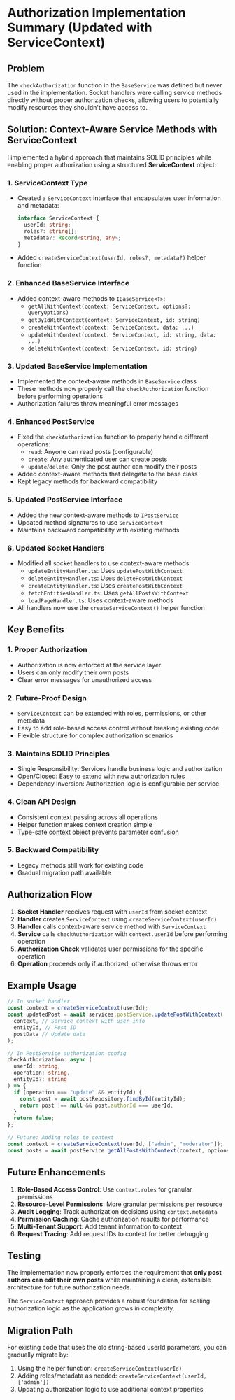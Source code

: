 # Authorization Implementation Summary (Updated with ServiceContext)

## Problem

The `checkAuthorization` function in the `BaseService` was defined but never used in the implementation. Socket handlers were calling service methods directly without proper authorization checks, allowing users to potentially modify resources they shouldn't have access to.

## Solution: Context-Aware Service Methods with ServiceContext

I implemented a hybrid approach that maintains SOLID principles while enabling proper authorization using a structured **ServiceContext** object:

### 1. ServiceContext Type

- Created a `ServiceContext` interface that encapsulates user information and metadata:
  ```typescript
  interface ServiceContext {
    userId: string;
    roles?: string[];
    metadata?: Record<string, any>;
  }
  ```
- Added `createServiceContext(userId, roles?, metadata?)` helper function

### 2. Enhanced BaseService Interface

- Added context-aware methods to `IBaseService<T>`:
  - `getAllWithContext(context: ServiceContext, options?: QueryOptions)`
  - `getByIdWithContext(context: ServiceContext, id: string)`
  - `createWithContext(context: ServiceContext, data: ...)`
  - `updateWithContext(context: ServiceContext, id: string, data: ...)`
  - `deleteWithContext(context: ServiceContext, id: string)`

### 3. Updated BaseService Implementation

- Implemented the context-aware methods in `BaseService` class
- These methods now properly call the `checkAuthorization` function before performing operations
- Authorization failures throw meaningful error messages

### 4. Enhanced PostService

- Fixed the `checkAuthorization` function to properly handle different operations:
  - `read`: Anyone can read posts (configurable)
  - `create`: Any authenticated user can create posts
  - `update`/`delete`: Only the post author can modify their posts
- Added context-aware methods that delegate to the base class
- Kept legacy methods for backward compatibility

### 5. Updated PostService Interface

- Added the new context-aware methods to `IPostService`
- Updated method signatures to use `ServiceContext`
- Maintains backward compatibility with existing methods

### 6. Updated Socket Handlers

- Modified all socket handlers to use context-aware methods:
  - `updateEntityHandler.ts`: Uses `updatePostWithContext`
  - `deleteEntityHandler.ts`: Uses `deletePostWithContext`
  - `createEntityHandler.ts`: Uses `createPostWithContext`
  - `fetchEntitiesHandler.ts`: Uses `getAllPostsWithContext`
  - `loadPageHandler.ts`: Uses context-aware methods
- All handlers now use the `createServiceContext()` helper function

## Key Benefits

### 1. **Proper Authorization**

- Authorization is now enforced at the service layer
- Users can only modify their own posts
- Clear error messages for unauthorized access

### 2. **Future-Proof Design**

- `ServiceContext` can be extended with roles, permissions, or other metadata
- Easy to add role-based access control without breaking existing code
- Flexible structure for complex authorization scenarios

### 3. **Maintains SOLID Principles**

- Single Responsibility: Services handle business logic and authorization
- Open/Closed: Easy to extend with new authorization rules
- Dependency Inversion: Authorization logic is configurable per service

### 4. **Clean API Design**

- Consistent context passing across all operations
- Helper function makes context creation simple
- Type-safe context object prevents parameter confusion

### 5. **Backward Compatibility**

- Legacy methods still work for existing code
- Gradual migration path available

## Authorization Flow

1. **Socket Handler** receives request with `userId` from socket context
2. **Handler** creates `ServiceContext` using `createServiceContext(userId)`
3. **Handler** calls context-aware service method with `ServiceContext`
4. **Service** calls `checkAuthorization` with `context.userId` before performing operation
5. **Authorization Check** validates user permissions for the specific operation
6. **Operation** proceeds only if authorized, otherwise throws error

## Example Usage

```typescript
// In socket handler
const context = createServiceContext(userId);
const updatedPost = await services.postService.updatePostWithContext(
  context, // Service context with user info
  entityId, // Post ID
  postData // Update data
);

// In PostService authorization config
checkAuthorization: async (
  userId: string,
  operation: string,
  entityId?: string
) => {
  if (operation === "update" && entityId) {
    const post = await postRepository.findById(entityId);
    return post !== null && post.authorId === userId;
  }
  return false;
};

// Future: Adding roles to context
const context = createServiceContext(userId, ["admin", "moderator"]);
const posts = await postService.getAllPostsWithContext(context, options);
```

## Future Enhancements

1. **Role-Based Access Control**: Use `context.roles` for granular permissions
2. **Resource-Level Permissions**: More granular permissions per resource
3. **Audit Logging**: Track authorization decisions using `context.metadata`
4. **Permission Caching**: Cache authorization results for performance
5. **Multi-Tenant Support**: Add tenant information to context
6. **Request Tracing**: Add request IDs to context for better debugging

## Testing

The implementation now properly enforces the requirement that **only post authors can edit their own posts** while maintaining a clean, extensible architecture for future authorization needs.

The `ServiceContext` approach provides a robust foundation for scaling authorization logic as the application grows in complexity.

## Migration Path

For existing code that uses the old string-based userId parameters, you can gradually migrate by:

1. Using the helper function: `createServiceContext(userId)`
2. Adding roles/metadata as needed: `createServiceContext(userId, ['admin'])`
3. Updating authorization logic to use additional context properties
